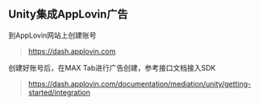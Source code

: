 ## Unity集成AppLovin广告

到AppLovin网站上创建账号

> https://dash.applovin.com

创建好账号后，在MAX Tab进行广告创建，参考接口文档接入SDK

> https://dash.applovin.com/documentation/mediation/unity/getting-started/integration

